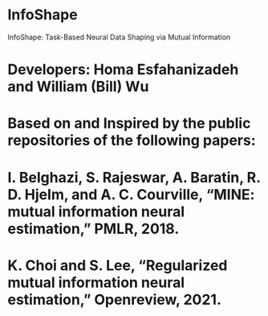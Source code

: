 # InfoShape
InfoShape: Task-Based Neural Data Shaping via Mutual Information
# Developers:  Homa Esfahanizadeh and William (Bill) Wu
# Based on and Inspired by the public repositories of the following papers:
#  I. Belghazi, S. Rajeswar, A.  Baratin, R. D. Hjelm, and A. C. Courville, “MINE: mutual information neural estimation,” PMLR, 2018.
#  K. Choi and S. Lee, “Regularized mutual information neural estimation,” Openreview, 2021.
